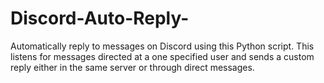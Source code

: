 # Discord-Auto-Reply-
Automatically reply to messages on Discord using this Python script. This listens for messages directed at a one specified user and sends a custom reply either in the same server or through direct messages. 
